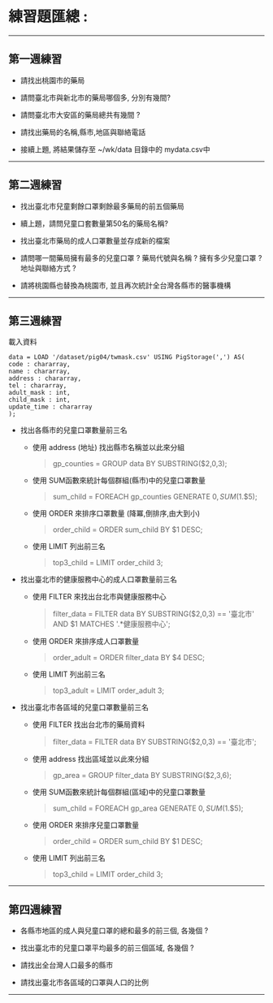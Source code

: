 
# 練習題匯總 :

* * * 

## 第一週練習

- 請找出桃園市的藥局



- 請問臺北市與新北市的藥局哪個多, 分別有幾間?



- 請問臺北市大安區的藥局總共有幾間 ?



- 請找出藥局的名稱,縣市,地區與聯絡電話



- 接續上題, 將結果儲存至 ~/wk/data 目錄中的 mydata.csv中



* * * 

## 第二週練習

- 找出臺北市兒童剩餘口罩剩餘最多藥局的前五個藥局



- 續上題，請問兒童口套數量第50名的藥局名稱?



- 找出臺北市藥局的成人口罩數量並存成新的檔案



- 請問哪一間藥局擁有最多的兒童口罩 ? 藥局代號與名稱 ? 擁有多少兒童口罩 ? 地址與聯絡方式  ?



- 請將桃園縣也替換為桃園市, 並且再次統計全台灣各縣市的醫事機構



 * * *

## 第三週練習

載入資料
```
data = LOAD '/dataset/pig04/twmask.csv' USING PigStorage(',') AS(
code : chararray,
name : chararray,
address : chararray,
tel : chararray,
adult_mask : int,
child_mask : int,
update_time : chararray
);
```

- 找出各縣市的兒童口罩數量前三名

    - 使用 address (地址) 找出縣市名稱並以此來分組
      
      > gp_counties = GROUP data BY SUBSTRING($2,0,3);

    - 使用 SUM函數來統計每個群組(縣市)中的兒童口罩數量
      > sum_child = FOREACH gp_counties GENERATE $0,SUM($1.$5);

    - 使用 ORDER 來排序口罩數量 (降冪,倒排序,由大到小)
      > order_child = ORDER sum_child BY $1 DESC;

    - 使用 LIMIT 列出前三名
      > top3_child = LIMIT order_child 3;


- 找出臺北市的健康服務中心的成人口罩數量前三名

    - 使用 FILTER 來找出台北市與健康服務中心
      > filter_data = FILTER data BY SUBSTRING($2,0,3) == '臺北市' AND $1 MATCHES '.*健康服務中心';

    - 使用 ORDER 來排序成人口罩數量
      > order_adult = ORDER filter_data BY $4 DESC;

    - 使用 LIMIT 列出前三名
      > top3_adult = LIMIT order_adult 3;


- 找出臺北市各區域的兒童口罩數量前三名

    - 使用 FILTER 找出台北市的藥局資料
      > filter_data = FILTER data BY SUBSTRING($2,0,3) == '臺北市';

    - 使用 address 找出區域並以此來分組
      > gp_area = GROUP filter_data BY SUBSTRING($2,3,6);

    - 使用 SUM函數來統計每個群組(區域)中的兒童口罩數量
      > sum_child = FOREACH gp_area GENERATE $0,SUM($1.$5);

    - 使用 ORDER 來排序兒童口罩數量
      > order_child = ORDER sum_child BY $1 DESC;

    - 使用 LIMIT 列出前三名
      > top3_child = LIMIT order_child 3;

* * *

## 第四週練習

- 各縣市地區的成人與兒童口罩的總和最多的前三個, 各幾個 ?



- 找出臺北市的兒童口罩平均最多的前三個區域, 各幾個 ?



- 請找出全台灣人口最多的縣市



- 請找出臺北市各區域的口罩與人口的比例



* * *


